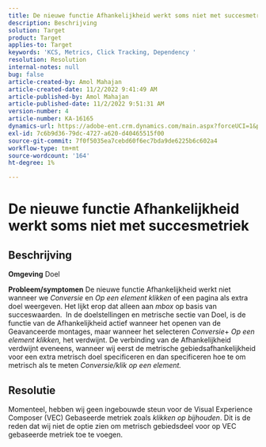 ```yaml
---
title: De nieuwe functie Afhankelijkheid werkt soms niet met succesmetriek
description: Beschrijving
solution: Target
product: Target
applies-to: Target
keywords: 'KCS, Metrics, Click Tracking, Dependency '
resolution: Resolution
internal-notes: null
bug: false
article-created-by: Amol Mahajan
article-created-date: 11/2/2022 9:41:49 AM
article-published-by: Amol Mahajan
article-published-date: 11/2/2022 9:51:31 AM
version-number: 4
article-number: KA-16165
dynamics-url: https://adobe-ent.crm.dynamics.com/main.aspx?forceUCI=1&pagetype=entityrecord&etn=knowledgearticle&id=cc51a58e-925a-ed11-9561-6045bd006a22
exl-id: 7c6b9d36-79dc-4727-a620-d40465515f00
source-git-commit: 7f0f5035ea7cebd60f6ec7bda9de6225b6c602a4
workflow-type: tm+mt
source-wordcount: '164'
ht-degree: 1%

---
```


# De nieuwe functie Afhankelijkheid werkt soms niet met succesmetriek

## Beschrijving

<b>Omgeving</b>
Doel


<b>Probleem/symptomen</b>
De nieuwe functie Afhankelijkheid werkt niet wanneer we *Conversie* en *Op een element klikken* of een pagina als extra doel weergeven. Het lijkt erop dat alleen aan *mbox* op basis van succeswaarden. 
In de doelstellingen en metrische sectie van Doel, is de functie van de Afhankelijkheid actief wanneer het openen van de Geavanceerde montages, maar wanneer het selecteren *Conversie*+ *Op een element klikken,* het verdwijnt. De verbinding van de Afhankelijkheid verdwijnt eveneens, wanneer wij eerst de metrische gebiedsafhankelijkheid voor een extra metrisch doel specificeren en dan specificeren hoe te om metrisch als te meten *Conversie/klik op een element.*


## Resolutie


Momenteel, hebben wij geen ingebouwde steun voor de Visual Experience Composer (VEC) Gebaseerde metriek zoals *klikken op bijhouden*. Dit is de reden dat wij niet de optie zien om metrisch gebiedsdeel voor op VEC gebaseerde metriek toe te voegen.

